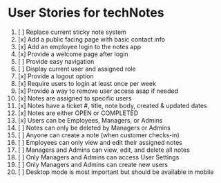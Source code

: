 # User Stories for techNotes

1. [ ] Replace current sticky note system
2. [x] Add a public facing page with basic contact info
3. [x] Add an employee login to the notes app
4. [x] Provide a welcome page after login
5. [ ] Provide easy navigation
6. [ ] Display current user and assigned role
7. [x] Provide a logout option
8. [x] Require users to login at least once per week
9. [x] Provide a way to remove user access asap if needed
10. [x] Notes are assigned to specific users
11. [x] Notes have a ticket #, title, note body, created & updated dates
12. [x] Notes are either OPEN or COMPLETED
13. [x] Users can be Employees, Managers, or Admins
14. [ ] Notes can only be deleted by Managers or Admins
15. [ ] Anyone can create a note (when customer checks-in)
16. [ ] Employees can only view and edit their assigned notes
17. [ ] Managers and Admins can view, edit, and delete all notes
18. [ ] Only Managers and Admins can access User Settings
19. [ ] Only Managers and Admins can create new users
20. [ ] Desktop mode is most important but should be available in mobile
